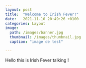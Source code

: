 ```yaml
---
layout: post
title:  "Welcome to Irish Fever!"
date:   2021-11-10 20:49:26 +0100
categories: Layout
image: 
  path: /images/banner.jpg
  thumbnail: /images/thumbnail.jpg
  caption: "image de test"

---
```

Hello this is Irish Fever talking !